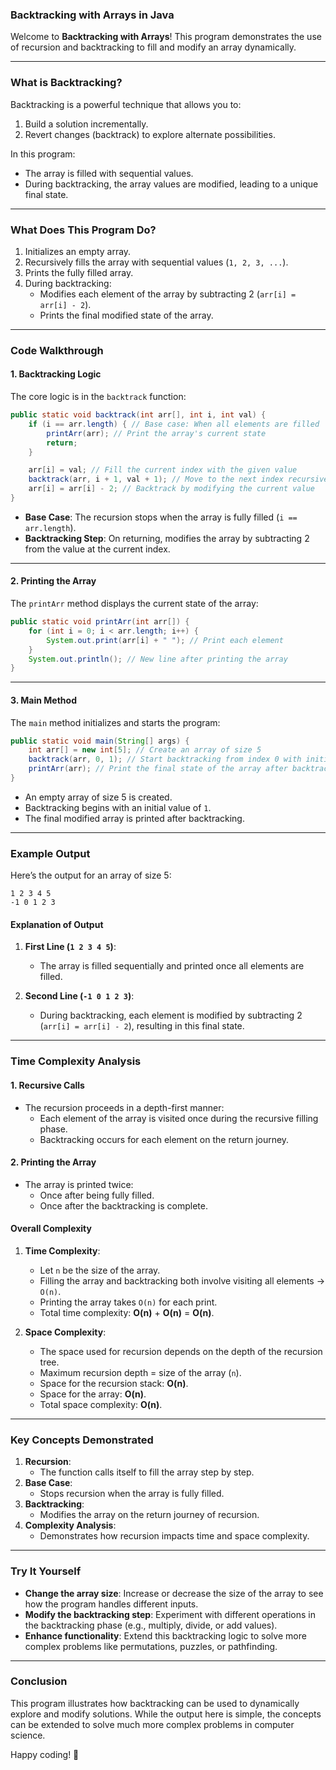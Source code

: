### **Backtracking with Arrays in Java**

Welcome to **Backtracking with Arrays**! This program demonstrates the use of recursion and backtracking to fill and modify an array dynamically.

---

### **What is Backtracking?**

Backtracking is a powerful technique that allows you to:
1. Build a solution incrementally.
2. Revert changes (backtrack) to explore alternate possibilities.

In this program:
- The array is filled with sequential values.
- During backtracking, the array values are modified, leading to a unique final state.

---

### **What Does This Program Do?**

1. Initializes an empty array.
2. Recursively fills the array with sequential values (`1, 2, 3, ...`).
3. Prints the fully filled array.
4. During backtracking:
   - Modifies each element of the array by subtracting 2 (`arr[i] = arr[i] - 2`).
   - Prints the final modified state of the array.

---

### **Code Walkthrough**

#### **1. Backtracking Logic**
The core logic is in the `backtrack` function:
```java
public static void backtrack(int arr[], int i, int val) {
    if (i == arr.length) { // Base case: When all elements are filled
        printArr(arr); // Print the array's current state
        return;
    }

    arr[i] = val; // Fill the current index with the given value
    backtrack(arr, i + 1, val + 1); // Move to the next index recursively
    arr[i] = arr[i] - 2; // Backtrack by modifying the current value
}
```

- **Base Case**: The recursion stops when the array is fully filled (`i == arr.length`).
- **Backtracking Step**: On returning, modifies the array by subtracting 2 from the value at the current index.

---

#### **2. Printing the Array**
The `printArr` method displays the current state of the array:
```java
public static void printArr(int arr[]) {
    for (int i = 0; i < arr.length; i++) {
        System.out.print(arr[i] + " "); // Print each element
    }
    System.out.println(); // New line after printing the array
}
```

---

#### **3. Main Method**
The `main` method initializes and starts the program:
```java
public static void main(String[] args) {
    int arr[] = new int[5]; // Create an array of size 5
    backtrack(arr, 0, 1); // Start backtracking from index 0 with initial value 1
    printArr(arr); // Print the final state of the array after backtracking
}
```

- An empty array of size 5 is created.
- Backtracking begins with an initial value of `1`.
- The final modified array is printed after backtracking.

---

### **Example Output**

Here’s the output for an array of size 5:

```
1 2 3 4 5 
-1 0 1 2 3
```

#### **Explanation of Output**
1. **First Line (`1 2 3 4 5`)**: 
   - The array is filled sequentially and printed once all elements are filled.
   
2. **Second Line (`-1 0 1 2 3`)**: 
   - During backtracking, each element is modified by subtracting 2 (`arr[i] = arr[i] - 2`), resulting in this final state.

---

### **Time Complexity Analysis**

#### **1. Recursive Calls**
- The recursion proceeds in a depth-first manner:
  - Each element of the array is visited once during the recursive filling phase.
  - Backtracking occurs for each element on the return journey.

#### **2. Printing the Array**
- The array is printed twice: 
  - Once after being fully filled.
  - Once after the backtracking is complete.

#### **Overall Complexity**
1. **Time Complexity**:
   - Let `n` be the size of the array.
   - Filling the array and backtracking both involve visiting all elements → `O(n)`.
   - Printing the array takes `O(n)` for each print.
   - Total time complexity: **O(n)** + **O(n)** = **O(n)**.

2. **Space Complexity**:
   - The space used for recursion depends on the depth of the recursion tree.
   - Maximum recursion depth = size of the array (`n`).
   - Space for the recursion stack: **O(n)**.
   - Space for the array: **O(n)**.
   - Total space complexity: **O(n)**.

---

### **Key Concepts Demonstrated**

1. **Recursion**:
   - The function calls itself to fill the array step by step.
2. **Base Case**:
   - Stops recursion when the array is fully filled.
3. **Backtracking**:
   - Modifies the array on the return journey of recursion.
4. **Complexity Analysis**:
   - Demonstrates how recursion impacts time and space complexity.

---

### **Try It Yourself**

- **Change the array size**: Increase or decrease the size of the array to see how the program handles different inputs.
- **Modify the backtracking step**: Experiment with different operations in the backtracking phase (e.g., multiply, divide, or add values).
- **Enhance functionality**: Extend this backtracking logic to solve more complex problems like permutations, puzzles, or pathfinding.

---

### **Conclusion**

This program illustrates how backtracking can be used to dynamically explore and modify solutions. While the output here is simple, the concepts can be extended to solve much more complex problems in computer science.

Happy coding! 🚀